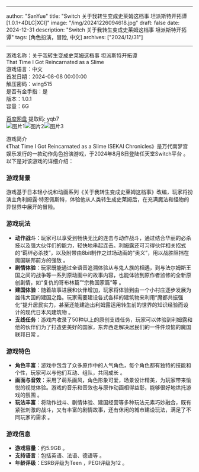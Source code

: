 
---
author: "SanYue"
title: "Switch 关于我转生变成史莱姆这档事 坦派斯特开拓谭[1.0.1+4DLC|XCI]"
image: "/img/20241226094618.jpg"
draft: false
date: 2024-12-31
description: "Switch 关于我转生变成史莱姆这档事 坦派斯特开拓谭"
tags: [角色扮演，冒险, 中文]
archives: ["2024/12/31"]

---

游戏名称：关于我转生变成史莱姆这档事 坦派斯特开拓谭   
That Time I Got Reincarnated as a Slime    
游戏语言：中文  
首发日期：2024-08-08 00:00:00  
解压密码：wing515  
是否有金手指：是  
版本：1.0.1   
容量：6G

[百度网盘](https://pan.baidu.com/s/1fQi8dxvrYC1xo7sCFyxkxw) 提取码: yqb7  
![图片1](/img/b4fa30.jpg)![图片2](/img/0c35c5.jpg)![图片3](/img/f782a4.jpg)  

游戏简介  
《That Time I Got Reincarnated as a Slime ISEKAI Chronicles》是万代南梦宫娱乐发行的一款动作角色扮演游戏，于2024年8月8日登陆任天堂Switch平台 。以下是对该游戏的详细介绍：

### 游戏背景
游戏基于日本轻小说和动画系列《关于我转生变成史莱姆这档事》改编，玩家将扮演主角利姆露·特恩佩斯特，体验他从人类转生成史莱姆后，在充满魔法和怪物的异世界中展开的冒险。

### 游戏玩法
- **动作战斗**：玩家可以享受到畅快无比的连击与动作战斗，通过结合华丽的必杀技以及强大伙伴们的能力，轻快地串起连击。利姆露还可习得伙伴相关招式的“羁绊必杀技”，以及附带由8bit制作之过场动画的“奥义”，用以战胜阻挡在魔国联邦前方的强敌 。
- **剧情体验**：玩家既能通过全语音追溯体验从与鬼人族的相遇，到与法尔姆斯王国之间的战争等一系列原动画中的故事内容，也能体验到原作者监修的全新原创剧情，如“复仇的哥布林篇”“宗教国家篇”等 。
- **建国体验**：随着故事进展和伙伴增加，玩家将体验到由一个小村庄逐步发展为雄伟大国的建国之路。玩家需要建设各式各样的建筑物来利用“魔都共振强化”提升居民实力，甚至还能建造出利姆露运用转生前的世界的知识经验而设计的现代日本风建筑物 。
- **支线任务**：游戏内收录了50种以上的原创支线任务，玩家可以体验到利姆露和他的伙伴们为了打造更美好的国家，东奔西走解决居民们的一件件烦恼的魔国联邦日常 。

### 游戏特色
- **角色丰富**：游戏中包含了众多原作中的人气角色，每个角色都有独特的技能和个性，玩家可以与他们互动、组队，共同成长 。
- **画面与音效**：采用了萌系画风，角色形象可爱，场景设计精美，为玩家带来愉悦的视觉体验。游戏的音乐和音效也与原作动画相得益彰，能够很好地烘托游戏的氛围 。
- **玩法丰富**：将动作战斗、剧情体验、建国经营等多种玩法元素巧妙融合，既有紧张刺激的战斗，又有丰富的剧情故事，还有休闲的城市建设玩法，满足了不同玩家的需求 。

### 游戏信息
- **游戏容量**：约5.9GB 。
- **支持语言**：包括英语、法语、德语等 。
- **年龄评级**：ESRB评级为Teen ，PEGI评级为12 。
